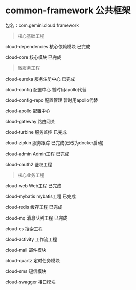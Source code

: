 # common-framework  公共框架

包名：com.gemini.cloud.framework

> 核心基础工程

cloud-dependencies  核心依赖模块        已完成

cloud-core          核心模块            已完成

> 微服务工程

cloud-eureka        服务注册中心        已完成

cloud-config        配置中心            暂时用apollo代替

cloud-config-repo   配置管理            暂时用apollo代替

cloud-apollo        配置中心

cloud-gateway       路由网关

cloud-turbine       服务监控            已完成

cloud-zipkin        服务跟踪            已完成(已改为docker启动)

cloud-admin         Admin工程           已完成

cloud-oauth2        鉴权工程

> 核心业务工程

cloud-web           Web工程             已完成

cloud-mybatis       mybatis工程         已完成

cloud-redis         缓存工程            已完成

cloud-mq     消息队列工程        已完成

cloud-es            搜索工程

cloud-activity      工作流工程

cloud-mail          邮件模块

cloud-quartz        定时任务模块

cloud-sms           短信模块

cloud-swagger       接口模块

